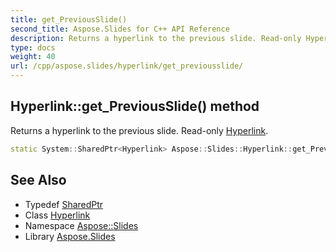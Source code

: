 ```yaml
---
title: get_PreviousSlide()
second_title: Aspose.Slides for C++ API Reference
description: Returns a hyperlink to the previous slide. Read-only Hyperlink.
type: docs
weight: 40
url: /cpp/aspose.slides/hyperlink/get_previousslide/
---
```

## Hyperlink::get_PreviousSlide() method


Returns a hyperlink to the previous slide. Read-only [Hyperlink](../).

```cpp
static System::SharedPtr<Hyperlink> Aspose::Slides::Hyperlink::get_PreviousSlide()
```

## See Also

* Typedef [SharedPtr](../../system/sharedptr/)
* Class [Hyperlink](./)
* Namespace [Aspose::Slides](../)
* Library [Aspose.Slides](../../)